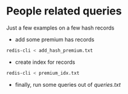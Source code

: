 # People related queries
Just a few examples on a few hash records
* add some premium has records
```bash
redis-cli < add_hash_premium.txt
```
* create index for records	
```bash
redis-cli < premium_idx.txt
```
* finally, run some queries out of *queries.txt*

